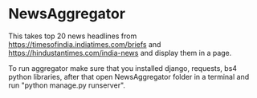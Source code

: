 # NewsAggregator
This takes top 20 news headlines from https://timesofindia.indiatimes.com/briefs 
and https://hindustantimes.com/india-news and display them in a page.

To run aggregator make sure that you installed django, requests, bs4 python libraries,
after that open NewsAggregator folder in a terminal and run "python manage.py runserver".
